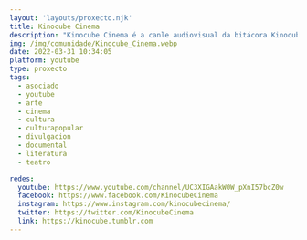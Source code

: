 ```yaml
---
layout: 'layouts/proxecto.njk'
title: Kinocube Cinema
description: "Kinocube Cinema é a canle audiovisual da bitácora Kinocube de reflexión sobre cinema. Arquetipos cinematográficos, grandes cineastas e recomendacións de filmes! \n\nEsta canle forma parte dun proxecto sen ánimo de lucro que ten como obxectivo a divulgación de coñecemento. As imaxes non me pertencen, senon aos propietarios dos dereitos de cada un dos filmes ao que pertence cada fragmento."
img: /img/comunidade/Kinocube_Cinema.webp
date: 2022-03-31 10:34:05
platform: youtube
type: proxecto
tags:
  - asociado
  - youtube
  - arte
  - cinema
  - cultura
  - culturapopular
  - divulgacion
  - documental
  - literatura
  - teatro

redes:
  youtube: https://www.youtube.com/channel/UC3XIGAakW0W_pXnI57bcZ0w
  facebook: https://www.facebook.com/KinocubeCinema
  instagram: https://www.instagram.com/kinocubecinema/
  twitter: https://twitter.com/KinocubeCinema
  link: https://kinocube.tumblr.com
---
```

